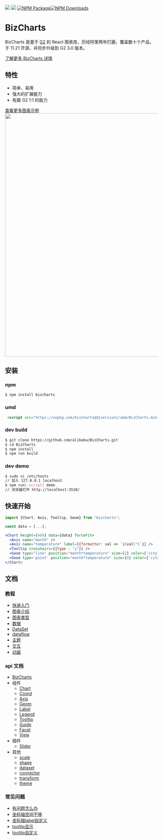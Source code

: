 ![](https://img.shields.io/badge/language-react-red.svg)  ![](https://img.shields.io/badge/license-MIT-000000.svg)  [![NPM Package](https://img.shields.io/npm/v/bizcharts.svg)](https://www.npmjs.com/package/bizcharts)[![NPM Downloads](https://img.shields.io/npm/dm/bizcharts.svg)](https://npmjs.org/package/bizcharts)

# BizCharts

BizCharts 是基于 [G2](https://antv.alipay.com/) 的 React 图表库，历经阿里两年打磨，覆盖数十个产品，于 11.21 开源，并同步升级到 G2 3.0 版本。

[了解更多 BizCharts 详情](//bizcharts.net/index)

## 特性
- 简单、易用
- 强大的扩展能力
- 有跟 G2 1:1 的能力

[查看更多图表示例](//bizcharts.net/products/bizCharts/demo)
<img src="https://user-images.githubusercontent.com/6628666/33157917-b970a70c-d040-11e7-9601-b1da1dbe26ab.png" width="800">

## 安装

### npm
```sh
$ npm install bizcharts
```

### umd
```html
 <script src="https://unpkg.com/bizcharts@${version}/umd/BizCharts.min.js"></script>
```

### dev build
```sh
$ git clone https://github.com/alibaba/BizCharts.git
$ cd BizCharts
$ npm install
$ npm run build
```

### dev demo

```sh
$ sudo vi /etc/hosts
// 加入 127.0.0.1 localhost
$ npm run[-script] demo
// 浏览器打开 http://localhost:3510/
```

## 快速开始
```jsx
import {Chart, Axis, Tooltip, Geom} from "bizcharts";

const data = [...];

<Chart height={400} data={data} forceFit>
  <Axis name="month" />
  <Axis name="temperature" label={{formatter: val => `${val}°C`}} />
  <Tooltip crosshairs={{type : "y"}} />
  <Geom type="line" position="month*temperature" size={2} color={'city'} />
  <Geom type='point' position="month*temperature" size={4} color={'city'} />
</Chart>
```

## 文档
### 教程
- [快速入门](//bizcharts.net/products/bizCharts/docs/start)
- [图表介绍](.///bizcharts.net/products/bizCharts/docs/chart)
- [图表类型](.///bizcharts.net/products/bizCharts/docs/chartType)
- [数据](.///bizcharts.net/products/bizCharts/docs/data)
- [DataSet](.///bizcharts.net/products/bizCharts/docs/dataset)
- [dataflow](.///bizcharts.net/products/bizCharts/docs/dataflow)
- [主题](.///bizcharts.net/products/bizCharts/docs/theme)
- [交互](.///bizcharts.net/products/bizCharts/docs/interaction)
- [动画](.///bizcharts.net/products/bizCharts/docs/animate)

### api 文档
- [BizCharts](//bizcharts.net/products/bizCharts/api/bizcharts)
- 组件
  - [Chart](//bizcharts.net/products/bizCharts/api/chart)
  - [Coord](//bizcharts.net/products/bizCharts/api/coord)
  - [Axis](//bizcharts.net/products/bizCharts/api/axis)
  - [Geom](//bizcharts.net/products/bizCharts/api/geom)
  - [Label](//bizcharts.net/products/bizCharts/api/label)
  - [Legend](//bizcharts.net/products/bizCharts/api/legend)
  - [Tooltip](//bizcharts.net/products/bizCharts/api/tooltip)
  - [Guide](//bizcharts.net/products/bizCharts/api/guide)
  - [Facet](//bizcharts.net/products/bizCharts/api/facet)
  - [View](//bizcharts.net/products/bizCharts/api/view)
- 插件
  - [Slider](//bizcharts.net/products/bizCharts/api/sliderPlugin)
- 其他
  - [scale](//bizcharts.net/products/bizCharts/api/scale)
  - [shape](//bizcharts.net/products/bizCharts/api/shape)
  - [dataset](//bizcharts.net/products/bizCharts/api/dataset)
  - [connector](//bizcharts.net/products/bizCharts/api/connector)
  - [transform](//bizcharts.net/products/bizCharts/api/transform)
  - [theme](//bizcharts.net/products/bizCharts/api/theme)

### 常见问题
- [有问题怎么办](./doc/faq/faq#ques)
- [坐标轴空间不够](./doc/faq/faq#axisSpace)
- [坐标轴label自定义](./doc/faq/faq#customLabel)
- [tooltip显示](./doc/faq/faq#tooltipShow)
- [tooltip自定义](./doc/faq/faq#customTooltip)
 
